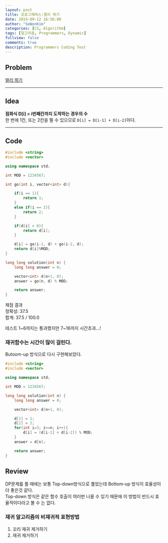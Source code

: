 ```yaml
---
layout: post
title: 프로그래머스:멀리 뛰기
date: 2019-09-12 16:56:00
author: "SeWonKim"
categories: [CS, Algorithm]
tags: [알고리즘, Programmers, Dynamic]
fullview: false
comments: true
description: Programmers Coding Test
---
```


## Problem

[멀리 뛰기](https://programmers.co.kr/learn/courses/30/lessons/12914)

---

## Idea

**점화식 D[i] = i번째칸까지 도착하는 경우의 수**  
한 번에 1칸, 또는 2칸을 뛸 수 있으므로 `D[i] = D[i-1] + D[i-2]`이다.

---

## Code

```cpp
#include <string>
#include <vector>

using namespace std;

int MOD = 1234567;

int go(int i, vector<int> d){

    if(i == 1){
        return 1;
    }
    else if(i == 2){
        return 2;
    }

    if(d[i] > 0){
        return d[i];
    }

    d[i] = go(i-1, d) + go(i-2, d);
    return d[i]%MOD;
}

long long solution(int n) {
    long long answer = 0;

    vector<int> d(n+1, 0);
    answer = go(n, d) % MOD;

    return answer;
}
```

채점 결과  
정확성: 37.5  
합계: 37.5 / 100.0

테스트 1~6까지는 통과했지만 7~16까지 시간초과...!

### 재귀함수는 시간이 많이 걸린다.

Butoom-up 방식으로 다시 구현해보았다.

```cpp
#include <string>
#include <vector>

using namespace std;

int MOD = 1234567;

long long solution(int n) {
    long long answer = 0;

    vector<int> d(n+1, 0);

    d[1] = 1;
    d[2] = 2;
    for(int i=3; i<=n; i++){
        d[i] = (d[i-1] + d[i-2]) % MOD;
    }
    answer = d[n];

    return answer;
}
```

## Review

DP문제를 풀 때에는 보통 Top-down방식으로 풀었는데 Bottom-up 방식이 효율성이 더 좋은것 같다.  
Top-down 방식은 같은 함수 호출이 여러번 나올 수 있기 때문에 이 방법이 반드시 효율적이다라고 볼 수 는 없다.

### 재귀 알고리즘의 비재귀적 표현방법

1. 꼬리 재귀 제거하기
2. 재귀 제거하기
